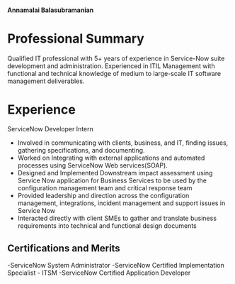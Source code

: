 #### Annamalai Balasubramanian

# Professional Summary

Qualified IT professional with 5+ years of experience in Service-Now suite development and administration. Experienced in ITIL Management with functional and technical knowledge of medium to large-scale IT software management deliverables.

# Experience

ServiceNow Developer Intern

- Involved in communicating with clients, business, and IT, finding issues, gathering specifications, and documenting.
- Worked on Integrating with external applications and automated processes using ServiceNow Web services(SOAP).
- Designed and Implemented Downstream impact assessment using Service Now application for Business Services to be used by the configuration management team and critical response team
- Provided leadership and direction across the configuration management, integrations, incident management and support issues in Service Now
- Interacted directly with client SMEs to gather and translate business requirements into technical and functional design documents

## Certifications and Merits

-ServiceNow System Administrator
-ServiceNow Certified Implementation Specialist - ITSM
-ServiceNow Certified Application Developer

